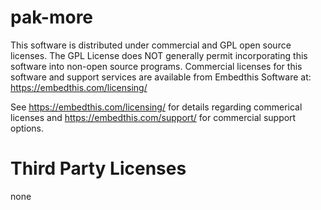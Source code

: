 pak-more
===

This software is distributed under commercial and GPL open source licenses. The GPL License does NOT generally permit
incorporating this software into non-open source programs. Commercial licenses for this software and support services are available from Embedthis Software at: https://embedthis.com/licensing/

See https://embedthis.com/licensing/ for details regarding commerical licenses and
https://embedthis.com/support/ for commercial support options.

Third Party Licenses
===

none
